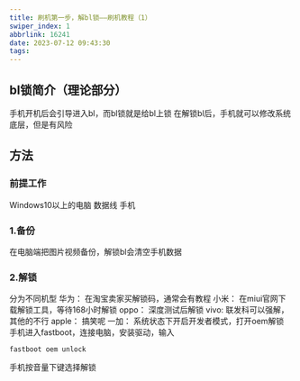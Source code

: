 ```yaml
---
title: 刷机第一步，解bl锁——刷机教程（1）
swiper_index: 1
abbrlink: 16241
date: 2023-07-12 09:43:30
tags:
---
```

## bl锁简介（理论部分）
手机开机后会引导进入bl，而bl锁就是给bl上锁
在解锁bl后，手机就可以修改系统底层，但是有风险
## 方法
### 前提工作
Windows10以上的电脑
数据线
手机
### 1.备份
在电脑端把图片视频备份，解锁bl会清空手机数据
### 2.解锁
分为不同机型
华为：
在淘宝卖家买解锁码，通常会有教程
小米：
在miui官网下载解锁工具，等待168小时解锁
oppo：
深度测试后解锁
vivo:
联发科可以强解，其他的不行
apple：
搞笑呢
一加：
系统状态下开启开发者模式，打开oem解锁
手机进入fastboot，连接电脑，安装驱动，输入
```
fastboot oem unlock
```
手机按音量下键选择解锁
